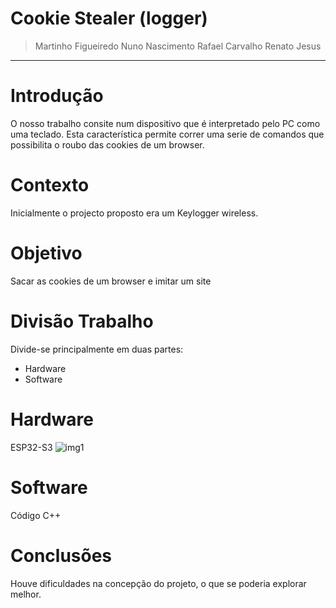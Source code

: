 # Cookie Stealer (logger)
> Martinho Figueiredo 
> Nuno Nascimento
> Rafael Carvalho
> Renato Jesus
---
# 


# Introdução
O nosso trabalho consite num dispositivo que é interpretado pelo PC como uma teclado. Esta característica permite correr uma serie de comandos que possibilita o roubo das cookies de um browser.

# Contexto
Inicialmente o projecto proposto era um Keylogger wireless.


# Objetivo
Sacar as cookies de um browser e imitar um site

# Divisão Trabalho
Divide-se principalmente em duas partes:

- Hardware
- Software


# Hardware
ESP32-S3
![img1](https://camo.githubusercontent.com/f678154e0300d6e84618b6f5a106db6bba76be0d3bd2287decda712b001aaaba/68747470733a2f2f7374617469632d63646e2e6d35737461636b2e636f6d2f7265736f757263652f646f63732f70726f64756374732f636f72652f41746f6d53332f696d672d39313839343633382d383064662d343832372d383932652d6362386635306366313034312e6a7067)

# Software
Código C++

# Conclusões
Houve dificuldades na concepção do projeto, o que se poderia explorar melhor.
